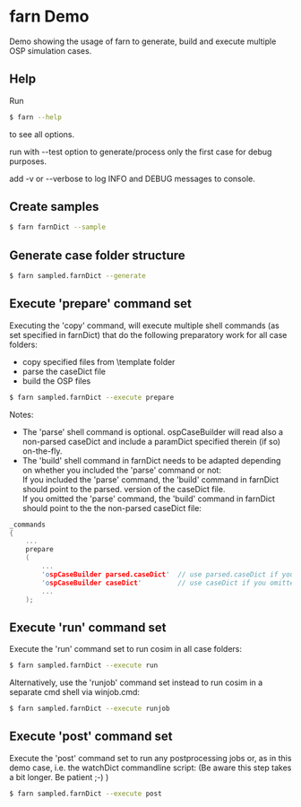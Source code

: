 #  farn Demo

Demo showing the usage of farn to generate, build and execute multiple OSP simulation cases.


## Help

Run

~~~sh
$ farn --help
~~~

to see all options.

run with --test option to generate/process only the first case for debug purposes.

add -v or --verbose to log INFO and DEBUG messages to console.


## Create samples

~~~sh
$ farn farnDict --sample
~~~

## Generate case folder structure

~~~sh
$ farn sampled.farnDict --generate
~~~

## Execute 'prepare' command set

Executing the 'copy' command, will execute multiple shell commands (as set specified in farnDict) that do the following preparatory work for all case folders:
* copy specified files from \template folder
* parse the caseDict file
* build the OSP files


~~~sh
$ farn sampled.farnDict --execute prepare
~~~

Notes:
* The 'parse' shell command is optional. ospCaseBuilder will read also a non-parsed caseDict and include a paramDict specified therein (if so) on-the-fly.
* The 'build' shell command in farnDict needs to be adapted depending on whether you included the 'parse' command or not: <br>
If you included the 'parse' command, the 'build' command in farnDict should point to the parsed. version of the caseDict file. <br>
If you omitted the 'parse' command, the 'build' command in farnDict should point to the the non-parsed caseDict file:

~~~cpp
_commands
{
    ...
    prepare
    (
        ...
        'ospCaseBuilder parsed.caseDict'  // use parsed.caseDict if you explicitely executed the 'parse' step before
        'ospCaseBuilder caseDict'         // use caseDict if you omitted the explicit 'parse' step before
        ...
    );
~~~


## Execute 'run' command set

Execute the 'run' command set to run cosim in all case folders:

~~~sh
$ farn sampled.farnDict --execute run
~~~

Alternatively, use the 'runjob' command set instead to run cosim in a separate cmd shell via winjob.cmd:

~~~sh
$ farn sampled.farnDict --execute runjob
~~~

## Execute 'post' command set

Execute the 'post' command set to run any postprocessing jobs or, as in this demo case, i.e. the watchDict commandline script:
(Be aware this step takes a bit longer.  Be patient ;-) )

~~~sh
$ farn sampled.farnDict --execute post
~~~
